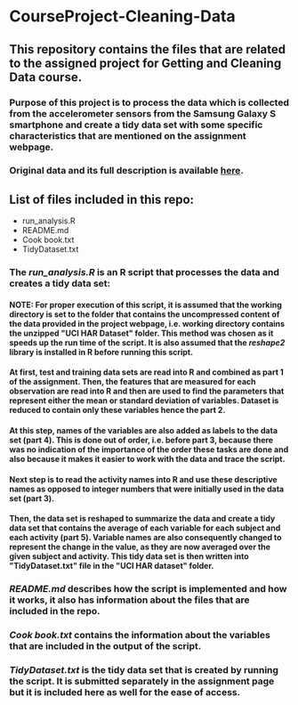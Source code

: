 # CourseProject-Cleaning-Data

## This repository contains the files that are related to the assigned project for Getting and Cleaning Data course.
### Purpose of this project is to process the data which is collected from the accelerometer sensors from the Samsung Galaxy S smartphone and create a tidy data set with some specific characteristics that are mentioned on the assignment webpage. 
### Original data and its full description is available [here](http://archive.ics.uci.edu/ml/datasets/Human+Activity+Recognition+Using+Smartphones).
## List of files included in this repo:
* run_analysis.R
* README.md
* Cook book.txt
* TidyDataset.txt

### The *run_analysis.R* is an R script that processes the data and creates a tidy data set:
#### **NOTE:** For proper execution of this script, it is assumed that the working directory is set to the folder that contains the uncompressed content of the data provided in the project webpage, i.e. working directory contains the unzipped "UCI HAR Dataset" folder. This method was chosen as it speeds up the run time of the script. 		It is also assumed that the *reshape2* library is installed in R before running this script.
#### At first, test and training data sets are read into R and combined as part 1 of the assignment. Then, the features that are measured for each observation are read into R and then are used to find the parameters that represent either the **mean** or **standard deviation** of variables. Dataset is reduced to contain only these variables hence the part 2.
#### At this step, names of the variables are also added as labels to the data set (part 4). This is done out of order, i.e. before part 3, because there was no indication of the importance of the order these tasks are done and also because it makes it easier to work with the data and trace the script.
#### Next step is to read the activity names into R and use these descriptive names as opposed to integer numbers that were initially used in the data set (part 3).
#### Then, the data set is reshaped to summarize the data and create a tidy data set that contains the average of each variable for each subject and each activity (part 5). Variable names are also consequently changed to represent the change in the value, as they are now averaged over the given subject and activity. This tidy data set is then written into "TidyDataset.txt" file in the "UCI HAR dataset" folder.
### *README.md* describes how the script is implemented and how it works, it also has information about the files that are included in the repo.
### *Cook book.txt* contains the information about the variables that are included in the output of the script.
### *TidyDataset.txt* is the tidy data set that is created by running the script. It is submitted separately in the assignment page but it is included here as well for the ease of access. 

     
